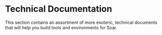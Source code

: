 # Technical Documentation #

This section contains an assortment of more esoteric, technical documents that will help you build tools and environments for Soar.
